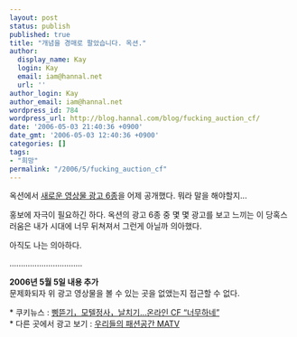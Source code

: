 ```yaml
---
layout: post
status: publish
published: true
title: "개념을 경매로 팔았습니다. 옥션."
author:
  display_name: Kay
  login: Kay
  email: iam@hannal.net
  url: ''
author_login: Kay
author_email: iam@hannal.net
wordpress_id: 784
wordpress_url: http://blog.hannal.com/blog/fucking_auction_cf/
date: '2006-05-03 21:40:36 +0900'
date_gmt: '2006-05-03 12:40:36 +0900'
categories: []
tags:
- "희망"
permalink: "/2006/5/fucking_auction_cf"
---
```

<p>옥션에서 <a href="http://event.auction.co.kr/event/auctionnewcf_060502/index.html">새로운 영상물 광고 6종</a>을 어제 공개했다. 뭐라 말을 해야할지...</p>
<p>홍보에 자극이 필요하긴 하다. 옥션의 광고 6종 중 몇 몇 광고를 보고 느끼는 이 당혹스러움은 내가 시대에 너무 뒤쳐져서 그런게 아닐까 의아했다.</p>
<p>아직도 나는 의아하다.</p>
<p>................................</p>
<p><strong>2006년 5월 5일 내용 추가</strong><br />
문제화되자 위 광고 영상물을 볼 수 있는 곳을 없앴는지 접근할 수 없다.</p>
<p>* 쿠키뉴스 : <a href="http://kuki1.stoo.com/news/html/000/502/651.html">삥뜯기，모텔정사，날치기…온라인 CF “너무하네”</a><br />
* 다른 곳에서 광고 보기 : <a href="http://blog.naver.com/dididi74/40024131733">우리들의 패션공간 MATV</a></p>
